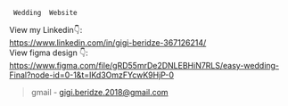 ```
 Wedding  Website
```

View my Linkedin👇: <br />
https://www.linkedin.com/in/gigi-beridze-367126214/ <br />
View figma design 👇: <br />
https://www.figma.com/file/gRD55mrDe2DNLEBHiN7RLS/easy-wedding-Final?node-id=0-1&t=IKd3OmzFYcwK9HjP-0

> gmail - gigi.beridze.2018@gmail.com<br /> 
<br />

